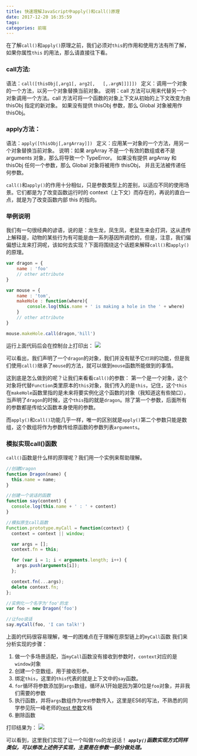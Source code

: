 ```yaml
---
title: 快速理解JavaScript中apply()和call()原理
date: 2017-12-20 16:35:59
tags:
categories: 前端
---
```

在了解`call()`和`apply()`原理之前，我们必须对`this`的作用和使用方法有所了解，如果你属性`this` 的用法，那么请直接往下看。

### call方法:
语法：`call([thisObj[,arg1[, arg2[,   [,.argN]]]]]) `
定义：调用一个对象的一个方法，以另一个对象替换当前对象。
说明：call 方法可以用来代替另一个对象调用一个方法。call 方法可将一个函数的对象上下文从初始的上下文改变为由 thisObj 指定的新对象。 如果没有提供 thisObj 参数，那么 Global 对象被用作 thisObj。

### apply方法：
语法：`apply([thisObj[,argArray]]) `
定义：应用某一对象的一个方法，用另一个对象替换当前对象。
说明：如果 argArray 不是一个有效的数组或者不是 arguments 对象，那么将导致一个 TypeError。
如果没有提供 argArray 和 thisObj 任何一个参数，那么 Global 对象将被用作 thisObj， 并且无法被传递任何参数。

`call()`和`apply()`的作用十分相似，只是参数类型上的差别，以适应不同的使用场景。它们都是为了改变函数运行时的 context（上下文）而存在的，再说的直白一点，就是为了改变函数内部 this 的指向。

### 举例说明
我们有一句很经典的谚语，说的是：龙生龙，凤生凤，老鼠生来会打洞，这从遗传上解释是，动物的某些行为有可能是由一系列基因所调控的，但是，注意，我们偏偏想让龙来打洞呢，该如何去实现？下面将围绕这个话题来解释`call()`和`apply()`的原理。


```JavaScript
var dragon = {
	name : 'foo'
	// other attribute
}

var mouse = {
	name : 'tom',
	makeHole : function(where){
		console.log(this.name + ' is making a hole in the ' + where)
	}
	// other attribute
}

mouse.makeHole.call(dragon,'hill')
```
运行上面代码后会在控制台上打印出：
![](http://img.blog.csdn.net/20171220150934229?watermark/2/text/aHR0cDovL2Jsb2cuY3Nkbi5uZXQvRGFHZWdlcg==/font/5a6L5L2T/fontsize/400/fill/I0JBQkFCMA==/dissolve/70/gravity/SouthEast)

可以看出，我们声明了一个`dragon`的对象，我们并没有赋予它`打洞`的功能，但是我们使用`call()`继承了`mouse`的方法，就可以做到`mouse`函数所能做到的事情。

这到底是怎么做到的呢？让我们来看看`call()`的参数：
第一个是一个对象，这个对象将代替`Function`类里原本的`this`对象，我们传入的是`this`，记住，这个`this`在`makeHole`函数里指的是未来将要实例化这个函数的对象（我知道这有些拗口），当声明了`dragon`的时候，这个`this`指的就是`dragon`。除了第一个参数，后面所有的参数都是传给父函数本身使用的参数。

而`apply()`和`call()`功能几乎一样，唯一的区别就是`apply()`第二个参数只能是数组，这个数组将作为参数传给原函数的参数列表`arguments`。

### 模拟实现call()函数

`call()`函数是什么样的原理呢？我们用一个实例来帮助理解。
```javascript
//创建Dragon
function Dragon(name) {
  this.name = name;
}

//创建一个说话的函数
function say(content) {
  console.log(this.name + ' : ' + content)
}

//模拟原生call函数
Function.prototype.myCall = function(context) {
  context = context || window;

  var args = [];
  context.fn = this;

  for (var i = 1; i < arguments.length; i++) {
    args.push(arguments[i]);
  };

  context.fn(...args);
  delete context.fn;
};

//实例化一个名字为'foo'的龙
var foo = new Dragon('foo')

//让foo说话
say.myCall(foo, 'I can talk!')
```
上面的代码很容易理解，唯一的困难点在于理解在原型链上的`myCall`函数
我们来分析实现的步骤：

1. 做一个多场景适配，当`myCall`函数没有接收到参数时，`context`对应的是`window`对象
2. 创建一个空数组，用于接收形参。
2. 绑定`this`，这里的`this`代表的就是上下文中的`say`函数。
3. `for`循环将参数添加到`args`数组，循环从1开始是因为第0位是`foo`对象，并非我们需要的参数
4. 执行函数，并将`args`数组作为rest参数传入，这里是ES6的写法，不熟悉的同学参见阮一峰老师的[rest 参数](http://es6.ruanyifeng.com/#docs/function#rest-%E5%8F%82%E6%95%B0)文档
5. 删除函数

打印结果为：
![](http://img.blog.csdn.net/20171220161501558?watermark/2/text/aHR0cDovL2Jsb2cuY3Nkbi5uZXQvRGFHZWdlcg==/font/5a6L5L2T/fontsize/400/fill/I0JBQkFCMA==/dissolve/70/gravity/SouthEast)

可以看到，这里我们实现了让一个叫做`foo`的龙说话！
___`apply()`函数实现方式同样类似，可以修改上述例子实现，主要是在参数一部分做处理。___
